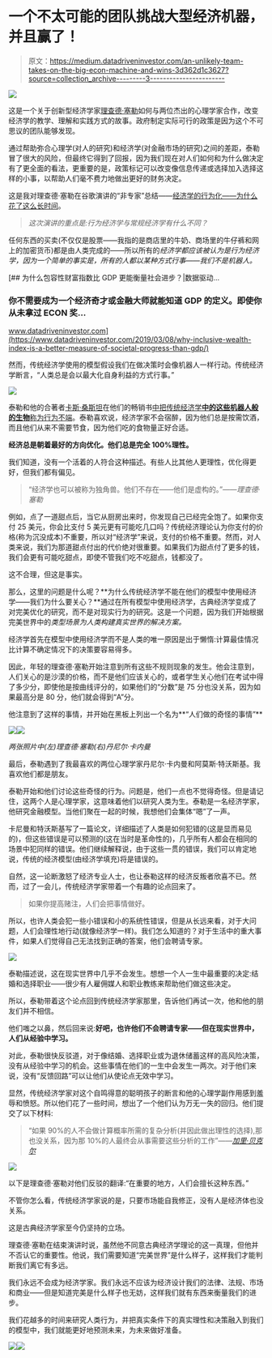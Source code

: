 # 一个不太可能的团队挑战大型经济机器，并且赢了！

> 原文：<https://medium.datadriveninvestor.com/an-unlikely-team-takes-on-the-big-econ-machine-and-wins-3d362d1c3627?source=collection_archive---------3----------------------->

![](img/6bc5cc8a38eb73fd518c426e5121b0dc.png)

这是一个关于创新型经济学家[理查德·塞勒](https://www.chicagobooth.edu/faculty/directory/t/richard-h-thaler)如何与两位杰出的心理学家合作，改变经济学的教学、理解和实践方式的故事。政府制定实际可行的政策是因为这个不可思议的团队能够发现。

通过帮助弥合心理学(对人的研究)和经济学(对金融市场的研究)之间的差距，泰勒冒了很大的风险，但最终它得到了回报，因为我们现在对人们如何和为什么做决定有了更全面的看法，更重要的是，政策标记可以改变像信息传递或选择加入选择这样的小事，以帮助人们毫不费力地做出更好的财务决定。

这是我对理查德·塞勒在谷歌演讲的“非专家”总结——[经济学的行为化——为什么花了这么长时间](https://www.youtube.com/watch?v=D9Uk-YsjQsI)。

> *这次演讲的重点是:行为经济学与常规经济学有什么不同？*

任何东西的买卖(不仅仅是股票——我指的是商店里的牛奶、商场里的牛仔裤和网上的加密货币)都是由人类完成的——所以所有的*经济学都应该被认为是行为经济学，因为一个简单的事实是，所有的人都以某种方式行事——我们不是机器人。*

[](https://www.datadriveninvestor.com/2019/03/08/why-inclusive-wealth-index-is-a-better-measure-of-societal-progress-than-gdp/) [## 为什么包容性财富指数比 GDP 更能衡量社会进步？|数据驱动…

### 你不需要成为一个经济奇才或金融大师就能知道 GDP 的定义。即使你从未拿过 ECON 奖…

www.datadriveninvestor.com](https://www.datadriveninvestor.com/2019/03/08/why-inclusive-wealth-index-is-a-better-measure-of-societal-progress-than-gdp/) 

然而，传统经济学使用的模型假设我们在做决策时会像机器人一样行动。传统经济学断言，“人类总是会以最大化自身利益的方式行事。”

![](img/51c1d5094c8346f88ae559cc6752a0c4.png)

泰勒和他的合著者[卡斯·桑斯坦](https://hls.harvard.edu/faculty/directory/10871/Sunstein)在他们的畅销书[中把传统经济学**中的这些机器人般的生物**称为行为不端](https://www.amazon.com/Misbehaving-Behavioral-Economics-Richard-Thaler-ebook/dp/B00NUB4GFQ/ref=sr_1_2?keywords=kahneman&qid=1552898905&s=digital-text&sr=1-2)。泰勒喜欢说，经济学家不会宿醉，因为他们总是按需饮酒，而且他们从来不需要节食，因为他们吃的食物量正好合适。

**经济总是朝着最好的方向优化。他们总是完全 100%理性。**

我们知道，没有一个活着的人符合这种描述。有些人比其他人更理性，优化得更好，但我们都有偏见。

> “经济学也可以被称为独角兽。他们不存在——他们是虚构的。”——*理查德·塞勒*

例如，点了一道甜点后，当它从厨房出来时，你发现自己已经完全饱了。如果你支付 25 美元，你会比支付 5 美元更有可能吃几口吗？传统经济理论认为你支付的价格(称为沉没成本)不重要，所以对“经济学”来说，支付的价格不重要。然而，对人类来说，我们为那道甜点付出的代价绝对很重要。如果我们为甜点付了更多的钱，我们会更有可能吃甜点，即使不管我们吃不吃甜点，钱都没了。

这不合理，但这是事实。

那么，这里的问题是什么呢？**为什么传统经济学不能在他们的模型中使用经济学——我们为什么要关心？**通过在所有模型中使用经济学，古典经济学变成了对完美优化的研究，而不是对现实行为的研究。这是一个问题，因为我们开始根据完美世界中的*类型场景为人类构建真实世界的解决方案。*

经济学首先在模型中使用经济学而不是人类的唯一原因是出于懒惰:计算最佳情况比计算不确定情况下的决策要容易得多。

因此，年轻的理查德·塞勒开始注意到所有这些不规则现象的发生。他会注意到，人们关心的是沙漠的价格，而不是他们应该关心的，或者学生关心他们在考试中得了多少分，即使他是按曲线评分的，如果他们的“分数”是 75 分也没关系，因为如果最高分是 80 分，他们就会得到“A”分。

他注意到了这样的事情，并开始在黑板上列出一个名为**“人们做的奇怪的事情”**

![](img/bca581a811e31993e8f8ab6a1ae67836.png)![](img/7a9cd41d4dd666fb3f3bcba1687dc4f4.png)

*两张照片中(左)理查德·塞勒(右)丹尼尔·卡内曼*

最后，泰勒遇到了我最喜欢的两位心理学家丹尼尔·卡内曼和阿莫斯·特沃斯基。我喜欢他们都是朋友。

泰勒开始和他们讨论这些奇怪的行为。问题是，他们一点也不觉得奇怪。但是请记住，这两个人是心理学家，这意味着他们以研究人类为生。泰勒是一名经济学家，他研究金融模型。当他们聚在一起的时候，我想他们会集体“嗯”了一声。

卡尼曼和特沃斯基写了一篇论文，详细描述了人类是如何犯错的(这是显而易见的)，但这些错误是可以预测的(这在当时是革命性的)，几乎所有人都会在相同的场景中犯同样的错误。他们继续解释说，由于这些一贯的错误，我们可以肯定地说，传统的经济模型(由经济学填充)将是错误的。

自然，这一论断激怒了经济专业人士，也让泰勒这样的经济反叛者欣喜不已。然而，过了一会儿，传统经济学家带着一个有趣的论点回来了。

> 如果你提高赌注，人们会把事情做好。

所以，也许人类会犯一些小错误和小的系统性错误，但是从长远来看，对于大问题，人们会理性地行动(就像经济学一样)。我们怎么知道的？对于生活中的重大事件，如果人们觉得自己无法找到正确的答案，他们会聘请专家。

![](img/9e22d3c2a60eb6cd273c73183783f871.png)

泰勒描述说，这在现实世界中几乎不会发生。想想一个人一生中最重要的决定:结婚和选择职业——很少有人雇佣媒人和职业教练来帮助他们做这些决定。

所以，泰勒带着这个论点回到传统经济学家那里，告诉他们再试一次，他和他的朋友们并不相信。

他们嗤之以鼻，然后回来说:**好吧，也许他们不会聘请专家——但在现实世界中，人们从经验中学习。**

对此，泰勒很快反驳道，对于像结婚、选择职业或为退休储蓄这样的高风险决策，没有从经验中学习的机会。这些事情在他们的一生中会发生一两次。对于他们来说，没有“反馈回路”可以让他们从使论点无效中学习。

显然，传统经济学家对这个自鸣得意的聪明孩子的断言和他的心理学副作用感到羞辱和愤怒。所以他们花了一些时间，想出了一个他们认为万无一失的回归。他们提交了以下材料:

> “如果 90%的人不会做计算概率所需的复杂分析(并因此做出理性的选择),那也没关系，因为那 10%的人最终会从事需要这些分析的工作”*——*[*加里·贝克尔*](https://www.econlib.org/library/Enc/bios/Becker.html)

![](img/bd5333e8f8cf2b0f0a9d25273ce6c357.png)

以下是理查德·塞勒对他们反驳的翻译:“在重要的地方，人们会擅长这种东西。”

不管你怎么看，传统经济学家说的是，只要市场能自我修正，没有人是经济体也没关系。

这是古典经济学家至今仍坚持的立场。

理查德·塞勒在结束演讲时说，虽然他不同意古典经济学理论的这一真理，但他并不否认它的重要性。他说，我们需要知道“完美世界”是什么样子，这样我们才能判断我们离它有多远。

我们永远不会成为经济学家。我们永远不应该为经济设计我们的法律、法规、市场和商业——但是知道完美是什么样子也无妨，这样我们就有东西来衡量我们的进步。

我们花越多的时间来研究人类行为，并把真实条件下的真实理性和决策融入到我们的模型中，我们就能更好地预测未来，为未来做好准备。

[![](img/244e644719c183bde4f35f01a120ad01.png)](https://www.facebook.com/mogulvilla/)[![](img/f8def365ed8de90bab9405e6751b7e90.png)](https://twitter.com/degasel_)